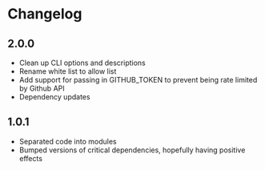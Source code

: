 # Changelog

## 2.0.0

* Clean up CLI options and descriptions
* Rename white list to allow list
* Add support for passing in GITHUB_TOKEN to prevent being rate limited by
  Github API
* Dependency updates

## 1.0.1

* Separated code into modules
* Bumped versions of critical dependencies, hopefully having positive effects
